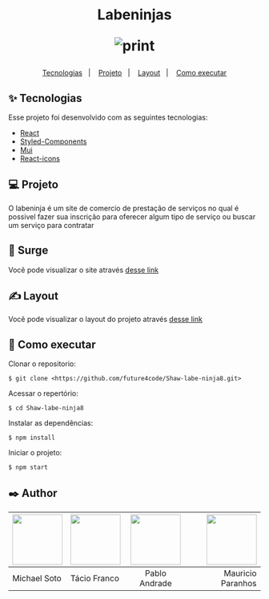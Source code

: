 <h1 align="center">
Labeninjas

![print](https://user-images.githubusercontent.com/67668995/163467654-85982da6-3313-491c-8c43-d04dab182678.png)


</h1>

<p align="center">
<a href="#-tecnologias">Tecnologias</a>   |   
<a href="#-projeto">Projeto</a>   |   
<a href="#-layout">Layout</a>   |   
<a href="#-como-executar">Como executar</a>


<br>



## ✨ Tecnologias

Esse projeto foi desenvolvido com as seguintes tecnologias:

- [React](https://pt-br.reactjs.org/)
- [Styled-Components](https://styled-components.com/)
- [Mui](https://mui.com/pt/)
- [React-icons](https://react-icons.github.io/react-icons/)

## 💻 Projeto

O labeninja é um site de comercio de prestação de serviços no qual é possivel fazer sua inscrição para oferecer algum tipo de serviço ou buscar um serviço para contratar 

## 👀 Surge
Você pode visualizar o site  através [desse link](https://labeninjas-shaw.surge.sh) 

## ✍ Layout

Você pode visualizar o layout do projeto através [desse link](https://www.figma.com/file/Nv0BB8QVxXUl9zpnz7PHUd/Labefy?node-id=0%3A1) 

## 🚀 Como executar

Clonar o repositorio:

```
$ git clone <https://github.com/future4code/Shaw-labe-ninja8.git>

```

Acessar o repertório:

```
$ cd Shaw-labe-ninja8

```

Instalar as dependências:

```
$ npm install

```

Iniciar o projeto:

```
$ npm start

```

## ✒️ Author
|  <a href="https://github.com/nicksoto1"><img src="https://github.com/nicksoto1.png" width="100"/> </a> |  <a href="https://github.com/Tryndamoron"><img src="https://github.com/Tryndamoron.png" width="100"/> </a> | <a href="https://github.com/PabloAndrade28"><img src="https://github.com/PabloAndrade28.png" width="100"/> </a> |  <a href="https://github.com/Meparanhos"><img src="https://github.com/Meparanhos.png" width="100"/> </a>   |
| ------------------------------------------------------------------------------------------ | :------------------------------------------------------------------------------------------- | :---------------------------------------------------------------------------------------------: | ------------------------------------------------------------------------------------------: |
| Michael Soto| Tácio Franco  | Pablo Andrade | Mauricio Paranhos |


